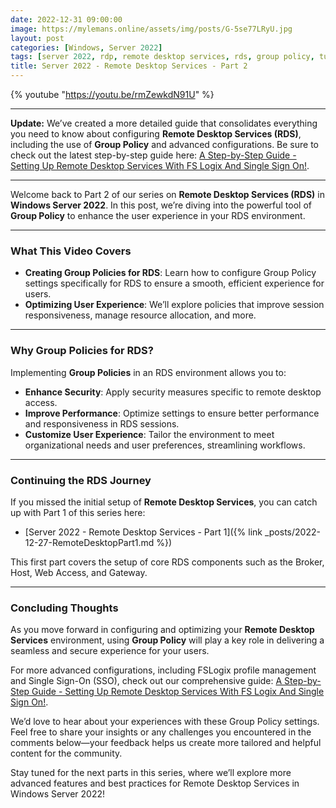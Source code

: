 ```yaml
---
date: 2022-12-31 09:00:00
image: https://mylemans.online/assets/img/posts/G-5se77LRyU.jpg
layout: post
categories: [Windows, Server 2022]
tags: [server 2022, rdp, remote desktop services, rds, group policy, tutorial, youtube, part2]
title: Server 2022 - Remote Desktop Services - Part 2
---
```


{% youtube "https://youtu.be/rmZewkdN91U" %}

---

**Update:** We’ve created a more detailed guide that consolidates everything you need to know about configuring **Remote Desktop Services (RDS)**, including the use of **Group Policy** and advanced configurations. Be sure to check out the latest step-by-step guide here: [A Step-by-Step Guide - Setting Up Remote Desktop Services With FS Logix And Single Sign On!](https://mylemans.online/posts/Remote-Desktop-Services-Part1/).

---

Welcome back to Part 2 of our series on **Remote Desktop Services (RDS)** in **Windows Server 2022**. In this post, we’re diving into the powerful tool of **Group Policy** to enhance the user experience in your RDS environment.

---

### **What This Video Covers**

- **Creating Group Policies for RDS**: Learn how to configure Group Policy settings specifically for RDS to ensure a smooth, efficient experience for users.
- **Optimizing User Experience**: We’ll explore policies that improve session responsiveness, manage resource allocation, and more.

---

### **Why Group Policies for RDS?**

Implementing **Group Policies** in an RDS environment allows you to:

- **Enhance Security**: Apply security measures specific to remote desktop access.
- **Improve Performance**: Optimize settings to ensure better performance and responsiveness in RDS sessions.
- **Customize User Experience**: Tailor the environment to meet organizational needs and user preferences, streamlining workflows.

---

### **Continuing the RDS Journey**

If you missed the initial setup of **Remote Desktop Services**, you can catch up with Part 1 of this series here:

- [Server 2022 - Remote Desktop Services - Part 1]({% link _posts/2022-12-27-RemoteDesktopPart1.md %})

This first part covers the setup of core RDS components such as the Broker, Host, Web Access, and Gateway.

---

### **Concluding Thoughts**

As you move forward in configuring and optimizing your **Remote Desktop Services** environment, using **Group Policy** will play a key role in delivering a seamless and secure experience for your users.

For more advanced configurations, including FSLogix profile management and Single Sign-On (SSO), check out our comprehensive guide: [A Step-by-Step Guide - Setting Up Remote Desktop Services With FS Logix And Single Sign On!](https://mylemans.online/posts/Remote-Desktop-Services-Part1/).

We’d love to hear about your experiences with these Group Policy settings. Feel free to share your insights or any challenges you encountered in the comments below—your feedback helps us create more tailored and helpful content for the community.

Stay tuned for the next parts in this series, where we’ll explore more advanced features and best practices for Remote Desktop Services in Windows Server 2022!
